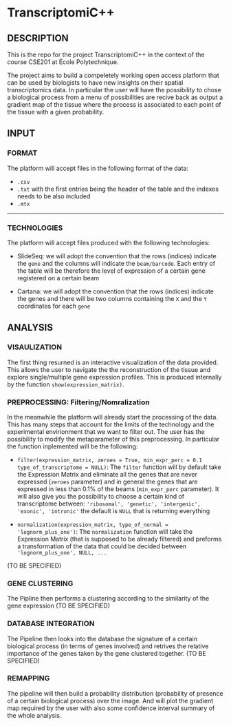 # TranscriptomiC++
## DESCRIPTION
This is the repo for the project TranscriptomiC++ in the context of the course CSE201 at École Polytechnique.

The project aims to build a compeletely working open access platform that can be used by biologists to have new insights on their spatial transcriptomics data. In particular the user will have the possibility to chose a biological process from a menu of possibilities are recive back as output a gradient map of the tissue where the process is associated to each point of the tissue with a given probability.

## INPUT

### FORMAT
The platform will accept files in the following format of the data:

- `.csv`
- `.txt` with the first entries being the header of the table and the indexes needs to be also included 
- `.mtx`

---

### TECHNOLOGIES
The platform will accept files produced with the following technologies:

- SlideSeq: we will adopt the convention that the rows (indices) indicate the `gene` and the columns will indicate the `beam/barcode`. Each entry of the table will be therefore the level of expression of a certain gene registered on a certain beam

- Cartana: we will adopt the convention that the rows (indices) indicate the genes and there will be two columns containing the `X` and the `Y` coordinates for each `gene` 

## ANALYSIS
### VISAULIZATION 

The first thing resurned is an interactive visualization of the data provided. This allows the user to navigate the the reconstruction of the tissue and explore single/multiple gene expression profiles. This is produced internally by the function `show(expression_matrix)`.

### PREPROCESSING: Filtering/Nomralization 

In the meanwhile the platform will already start the processing of the data. This has many steps that account for the limits of the technology and the experimental envirionment that we want to filter out. The user has the possibility to modify the metaparameter of this preprocessing. In particular the function inplemented will be the following:
- `filter(expression_matrix, zeroes = True, min_expr_perc = 0.1 type_of_transcriptome = NULL)`: The `filter` function will by default take the Expression Matrix and eliminate all the genes that are never expressed (`zeroes` parameter) and in general the genes that are expressed in less than 0.1% of the beams (`min_expr_perc` parameter). It will also give you the possibility to choose a certain kind of transcriptome between: `'ribosomal', 'genetic', 'intergenic', 'exonic', 'intronic'` the default is `NULL` that is returning everything

- `normalization(expression_matrix, type_of_normal = 'lognorm_plus_one')`: The `normalization` function will take the Expression Matrix (that is supposed to be already filtered) and preforms a transformation of the data that could be decided between `'lognorm_plus_one', NULL, ...`

(TO BE SPECIFIED)

### GENE CLUSTERING 
The Pipline then performs a clustering according to the similarity of the gene expression (TO BE SPECIFIED)

### DATABASE INTEGRATION
The Pipeline then looks into the database the signature of a certain biological process (in terms of genes involved) and retrives the relative importance of the genes taken by the gene clustered together. (TO BE SPECIFIED)

### REMAPPING
The pipeline will then build a probability distribution (probability of presence of a certain biological process) over the image. And will plot the gradient map required by the user with also some confidence interval summary of the whole analysis.
